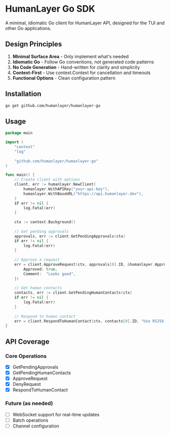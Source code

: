 # HumanLayer Go SDK

A minimal, idiomatic Go client for HumanLayer API, designed for the TUI and other Go applications.

## Design Principles

1. **Minimal Surface Area** - Only implement what's needed
2. **Idiomatic Go** - Follow Go conventions, not generated code patterns
3. **No Code Generation** - Hand-written for clarity and simplicity
4. **Context-First** - Use context.Context for cancellation and timeouts
5. **Functional Options** - Clean configuration pattern

## Installation

```bash
go get github.com/humanlayer/humanlayer-go
```

## Usage

```go
package main

import (
    "context"
    "log"
    
    "github.com/humanlayer/humanlayer-go"
)

func main() {
    // Create client with options
    client, err := humanlayer.NewClient(
        humanlayer.WithAPIKey("your-api-key"),
        humanlayer.WithBaseURL("https://api.humanlayer.dev"),
    )
    if err != nil {
        log.Fatal(err)
    }
    
    ctx := context.Background()
    
    // Get pending approvals
    approvals, err := client.GetPendingApprovals(ctx)
    if err != nil {
        log.Fatal(err)
    }
    
    // Approve a request
    err = client.ApproveRequest(ctx, approvals[0].ID, &humanlayer.ApprovalResponse{
        Approved: true,
        Comment:  "Looks good",
    })
    
    // Get human contacts
    contacts, err := client.GetPendingHumanContacts(ctx)
    if err != nil {
        log.Fatal(err)
    }
    
    // Respond to human contact
    err = client.RespondToHumanContact(ctx, contacts[0].ID, "Use RS256 for consistency")
}
```

## API Coverage

### Core Operations
- [x] GetPendingApprovals
- [x] GetPendingHumanContacts
- [x] ApproveRequest
- [x] DenyRequest
- [x] RespondToHumanContact

### Future (as needed)
- [ ] WebSocket support for real-time updates
- [ ] Batch operations
- [ ] Channel configuration